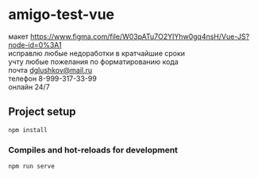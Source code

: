 # amigo-test-vue

макет https://www.figma.com/file/W03pATu7O2YIYhw0gq4nsH/Vue-JS?node-id=0%3A1  
исправлю любые недоработки в кратчайшие сроки  
учту любые пожелания по форматированию кода  
почта dglushkov@mail.ru  
телефон 8-999-317-33-99  
онлайн 24/7  

## Project setup
```
npm install
```

### Compiles and hot-reloads for development
```
npm run serve
```
